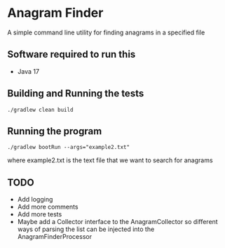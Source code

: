 # Anagram Finder
A simple command line utility for finding anagrams in a specified file

## Software required to run this
* Java 17

## Building and Running the tests
```
./gradlew clean build
```

## Running the program
```
./gradlew bootRun --args="example2.txt" 
```
where example2.txt is the text file that we want to search for anagrams


## TODO

* Add logging
* Add more comments
* Add more tests
* Maybe add a Collector interface to the AnagramCollector so different ways of 
    parsing the list can be injected into the AnagramFinderProcessor